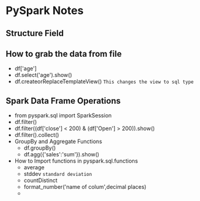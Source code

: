 # PySpark Notes

## Structure Field

## How to grab the data from file
- df['age']
- df.select('age').show()
- df.createorReplaceTemplateView() `This changes the view to sql type`

## Spark Data Frame Operations
- from pyspark.sql import SparkSession
- df.filter()
- df.filter((df['close'] < 200) & (df['Open'] > 200)).show()
- df.filter().collect()
- GroupBy and Aggregate Functions
  - df.groupBy()
  - df.agg({'sales':'sum'}).show()
- How to Import functions in pyspark.sql.functions
  - average
  - stddev `standard deviation`
  - countDistinct
  - format_number('name of colum',decimal places)
  - 